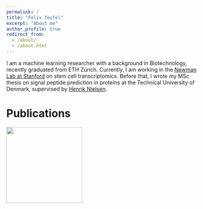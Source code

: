 ```yaml
---
permalink: /
title: "Felix Teufel"
excerpt: "About me"
author_profile: true
redirect_from: 
  - /about/
  - /about.html
---
```


I am a machine learning researcher with a background in Biotechnology, recently graduated from ETH Zürich. Currently, I am working in the [Newman Lab at Stanford](https://anlab.stanford.edu/) on stem cell transcriptomics. Before that, I wrote my MSc thesis on signal peptide prediction in proteins at the Technical University of Denmark, supervised by [Henrik Nielsen](https://www.healthtech.dtu.dk/english/Research/Research-Sections/Section-Bioinformatics/Group-Protein-Sorting). 


Publications
=================


<img src="../images/bio-photo.png" width="200">
